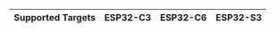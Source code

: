 | Supported Targets | ESP32-C3 | ESP32-C6 | ESP32-S3 |
| ----------------- | -------- | -------- | -------- |


